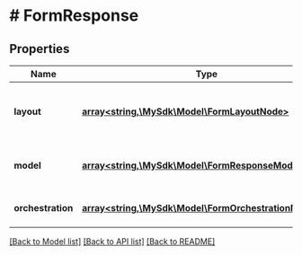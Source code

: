 # # FormResponse

## Properties

Name | Type | Description | Notes
------------ | ------------- | ------------- | -------------
**layout** | [**array<string,\MySdk\Model\FormLayoutNode>**](FormLayoutNode.md) | Layout structure defining the hierarchy of nodes | [optional]
**model** | [**array<string,\MySdk\Model\FormResponseModelValue>**](FormResponseModelValue.md) | Model data for each node in the form | [optional]
**orchestration** | [**array<string,\MySdk\Model\FormOrchestrationNode>**](FormOrchestrationNode.md) | Orchestration data for form fields | [optional]

[[Back to Model list]](../../README.md#models) [[Back to API list]](../../README.md#endpoints) [[Back to README]](../../README.md)
